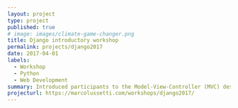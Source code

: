```yaml
---
layout: project
type: project
published: true
# image: images/climate-game-changer.png
title: Django introductory workshop
permalink: projects/django2017
date: 2017-04-01
labels:
  - Workshop
  - Python
  - Web Development
summary: Introduced participants to the Model-View-Controller (MVC) design pattern. Compared Django with other MVC or MVC-like frameworks. Led participants through the creation of a basic Django web application.
projecturl: https://marcolussetti.com/workshops/django2017/
---
```

